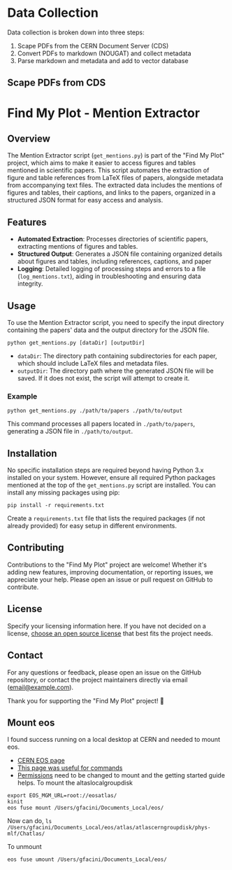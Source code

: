 # Data Collection
Data collection is broken down into three steps:
1. Scape PDFs from the CERN Document Server (CDS)
1. Convert PDFs to markdown (NOUGAT) and collect metadata
1. Parse markdown and metadata and add to vector database

## Scape PDFs from CDS



# Find My Plot - Mention Extractor

## Overview
The Mention Extractor script (`get_mentions.py`) is part of the "Find My Plot" project, which aims to make it easier to access figures and tables mentioned in scientific papers. This script automates the extraction of figure and table references from LaTeX files of papers, alongside metadata from accompanying text files. The extracted data includes the mentions of figures and tables, their captions, and links to the papers, organized in a structured JSON format for easy access and analysis.

## Features
- **Automated Extraction**: Processes directories of scientific papers, extracting mentions of figures and tables.
- **Structured Output**: Generates a JSON file containing organized details about figures and tables, including references, captions, and paper
- **Logging**: Detailed logging of processing steps and errors to a file (`log_mentions.txt`), aiding in troubleshooting and ensuring data integrity.

## Usage

To use the Mention Extractor script, you need to specify the input directory containing the papers' data and the output directory for the JSON file.

```
python get_mentions.py [dataDir] [outputDir]
```

- `dataDir`: The directory path containing subdirectories for each paper, which should include LaTeX files and metadata files.
- `outputDir`: The directory path where the generated JSON file will be saved. If it does not exist, the script will attempt to create it.

### Example

```
python get_mentions.py ./path/to/papers ./path/to/output

```


This command processes all papers located in `./path/to/papers`, generating a JSON file in `./path/to/output`.

## Installation

No specific installation steps are required beyond having Python 3.x installed on your system. However, ensure all required Python packages mentioned at the top of the `get_mentions.py` script are installed. You can install any missing packages using pip:

```
pip install -r requirements.txt

```


Create a `requirements.txt` file that lists the required packages (if not already provided) for easy setup in different environments.

## Contributing

Contributions to the "Find My Plot" project are welcome! Whether it's adding new features, improving documentation, or reporting issues, we appreciate your help. Please open an issue or pull request on GitHub to contribute.

## License

Specify your licensing information here. If you have not decided on a license, [choose an open source license](https://choosealicense.com/) that best fits the project needs.

## Contact

For any questions or feedback, please open an issue on the GitHub repository, or contact the project maintainers directly via email (email@example.com).

Thank you for supporting the "Find My Plot" project!


## Mount eos
I found success running on a local desktop at CERN and needed to mount eos. 
 - [CERN EOS page](https://eos-docs.web.cern.ch/diopside/manual/hardware-installation.html#installation)
 - [This page was useful for commands](https://abpcomputing.web.cern.ch/guides/eos_on_mac/)
 - [Permissions](https://github.com/macfuse/macfuse/wiki/Getting-Started) need to be changed to mount and the getting started guide helps.
To mount the altaslocalgroupdisk
 ```
export EOS_MGM_URL=root://eosatlas/
kinit
eos fuse mount /Users/gfacini/Documents_Local/eos/
 ```
Now can do, `ls /Users/gfacini/Documents_Local/eos/atlas/atlascerngroupdisk/phys-mlf/Chatlas/`

To unmount
```
eos fuse umount /Users/gfacini/Documents_Local/eos/
```
